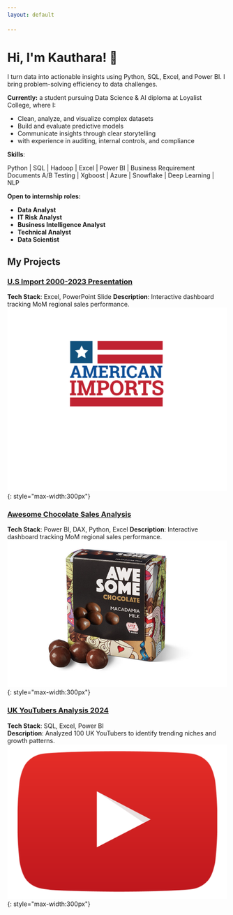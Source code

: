 ```yaml
---
layout: default

---
```


# Hi, I'm Kauthara! 👋

I turn  data into actionable insights using Python, SQL, Excel, and Power BI. 
I bring problem-solving efficiency to data challenges.

**Currently:** a student pursuing Data Science & AI diploma at Loyalist College, where I:
- Clean, analyze, and visualize complex datasets
- Build and evaluate predictive models
- Communicate insights through clear storytelling
- with experience in auditing, internal controls, and compliance

**Skills**:

 Python | SQL | Hadoop | Excel | Power BI | Business Requirement Documents
 A/B Testing | Xgboost | Azure | Snowflake | Deep Learning | NLP


**Open to internship roles:**  
- **Data Analyst**
- **IT Risk Analyst** 
- **Business Intelligence Analyst**
- **Technical Analyst**
- **Data Scientist** 

## My Projects
### [U.S Import 2000-2023 Presentation](https://kauthara-yakubu.github.io/top_source_U.S_import_2000-2023_Presentation/)
**Tech Stack**:  Excel, PowerPoint Slide 
**Description**: Interactive dashboard tracking MoM regional sales performance.  
![Thumbnail](/assets/us_import.jpg){: style="max-width:300px"}

### [Awesome Chocolate Sales Analysis](https://kauthara-yakubu.github.io/awesome_chocolate_sales_analysis/)
**Tech Stack**: Power BI, DAX, Python, Excel 
**Description**: Interactive dashboard tracking MoM regional sales performance.  
![Thumbnail](/assets/sales-dash.jpg){: style="max-width:300px"}


### [UK YouTubers Analysis 2024](https://kauthara-yakubu.github.io/top_uk_youtubers_2024/)
**Tech Stack**: SQL, Excel, Power BI  
**Description**: Analyzed 100 UK YouTubers to identify trending niches and growth patterns.  
![Thumbnail](/assets/youtubers.png){: style="max-width:300px"}


